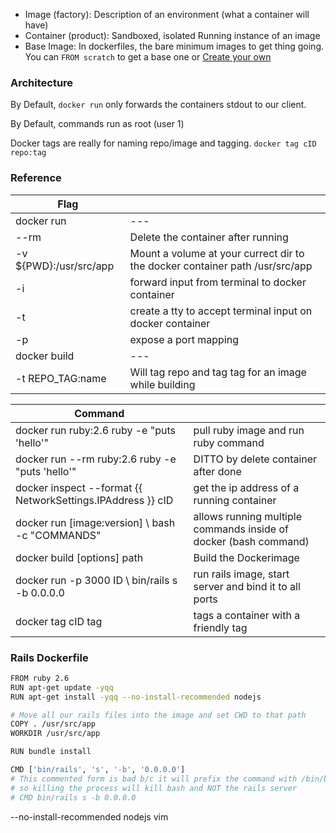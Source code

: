  - Image (factory): Description of an environment (what a container will have)
 - Container (product): Sandboxed, isolated Running instance of an image
 - Base Image: In dockerfiles, the bare minimum images to get thing going.  You can `FROM scratch` to get a base one or [Create your own](https://docs.docker.com/develop/develop-images/baseimages/)

### Architecture

By Default, `docker run` only forwards the containers stdout to our client.

By Default, commands run as root (user 1)

Docker tags are really for naming repo/image and tagging.  `docker tag cID repo:tag` 

### Reference

|Flag||
|---|---|
| docker run | ---|
| --rm | Delete the container after running |
| -v ${PWD}:/usr/src/app | Mount a volume at your currect dir to the docker container path /usr/src/app |
| -i | forward input from terminal to docker container |
| -t | create a tty to accept terminal input on docker container |
|-p| expose a port mapping|
| docker build | ---|
| -t REPO_TAG:name| Will tag repo and tag tag for an image while building|



|Command||
|---|---|
| docker run ruby:2.6 ruby -e "puts 'hello'" | pull ruby image and run ruby command |
| docker run --rm ruby:2.6 ruby -e "puts 'hello'" | DITTO by delete container after done |
|docker inspect --format {{ NetworkSettings.IPAddress }} cID | get the ip address of a running container|
|docker run <options> [image:version] \ bash -c "COMMANDS"| allows running multiple commands inside of docker (bash command)|
|docker build [options] path |Build the Dockerimage|
|docker run -p 3000 ID \ bin/rails s -b 0.0.0.0| run rails image, start server and bind it to all ports|
|docker tag cID tag|tags a container with a friendly tag|


### Rails Dockerfile

```bash
FROM ruby 2.6
RUN apt-get update -yqq
RUN apt-get install -yqq --no-install-recommended nodejs

# Move all our rails files into the image and set CWD to that path
COPY . /usr/src/app
WORKDIR /usr/src/app

RUN bundle install

CMD ['bin/rails', 's', '-b', '0.0.0.0']
# This commented form is bad b/c it will prefix the command with /bin/bash -c
# so killing the process will kill bash and NOT the rails server
# CMD bin/rails s -b 0.0.0.0
```
 --no-install-recommended nodejs vim